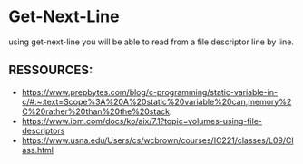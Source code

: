 # Get-Next-Line
using get-next-line you will be able to read from a file descriptor line by line.


## RESSOURCES:
  - https://www.prepbytes.com/blog/c-programming/static-variable-in-c/#:~:text=Scope%3A%20A%20static%20variable%20can,memory%2C%20rather%20than%20the%20stack.
  - https://www.ibm.com/docs/ko/aix/7.1?topic=volumes-using-file-descriptors
  - https://www.usna.edu/Users/cs/wcbrown/courses/IC221/classes/L09/Class.html
